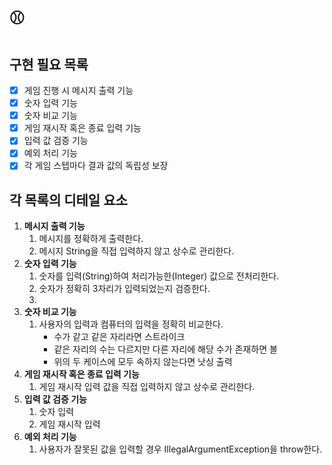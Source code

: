 # ⚾️ 

## 구현 필요 목록
- [x] 게임 진행 시 메시지 출력 기능
- [x] 숫자 입력 기능
- [x] 숫자 비교 기능
- [x] 게임 재시작 혹은 종료 입력 기능
- [x] 입력 값 검증 기능
- [x] 예외 처리 기능
- [x] 각 게임 스텝마다 결과 값의 독립성 보장

## 각 목록의 디테일 요소
1. **메시지 출력 기능**
   1. 메시지를 정확하게 출력한다.
   2. 메시지 String을 직접 입력하지 않고 상수로 관리한다.
2. **숫자 입력 기능**
   1. 숫자를 입력(String)하여 처리가능한(Integer) 값으로 전처리한다.
   2. 숫자가 정확히 3자리가 입력되었는지 검증한다.
   3. 
3. **숫자 비교 기능**
   1. 사용자의 입력과 컴퓨터의 입력을 정확히 비교한다.
      - 수가 같고 같은 자리라면 스트라이크
      - 같은 자리의 수는 다르지만 다른 자리에 해당 수가 존재하면 볼
      - 위의 두 케이스에 모두 속하지 않는다면 낫싱 출력
4. **게임 재시작 혹은 종료 입력 기능**
   1. 게임 재시작 입력 값을 직접 입력하지 않고 상수로 관리한다.
5. **입력 값 검증 기능**
   1. 숫자 입력
   2. 게임 재시작 입력
6. **예외 처리 기능**
   1. 사용자가 잘못된 값을 입력할 경우 IllegalArgumentException을 throw한다.
